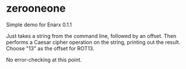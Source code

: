# zerooneone
Simple demo for Enarx 0.1.1

Just takes a string from the command line, followed by an offset.  Then performs a Caesar
cipher operation on the string, printing out the result.  Choose "13" as the offset for ROT13.

No error-checking at this point.

